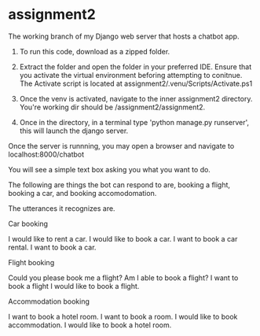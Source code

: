 # assignment2
The working branch of my Django web server that hosts a chatbot app.


1. To run this code, download as a zipped folder. 

2. Extract the folder and open the folder in your preferred IDE. Ensure that you activate the virtual environment beforing attempting to conitnue. The Activate script is located at assignment2/.venu/Scripts/Activate.ps1

3. Once the venv is activated, navigate to the inner assignment2 directory. You're working dir should be /assignment2/assignment2. 

4. Once in the directory, in a terminal type 'python manage.py runserver', this will launch the django server. 

Once the server is runnning, you may open a browser and navigate to localhost:8000/chatbot

You will see a simple text box asking you what you want to do. 

The following are things the bot can respond to are, booking a flight, booking a car, and booking accomodomation. 

The utterances it recognizes are.

Car booking

I would like to rent a car.
I would like to book a car.
I want to book a car rental.
I want to book a car.

Flight booking

Could you please book me a flight?
Am I able to book a flight?
I want to book a flight
I would like to book a flight.

Accommodation booking

I want to book a hotel room.
I want to book a room.
I would like to book accommodation.
I would like to book a hotel room.
